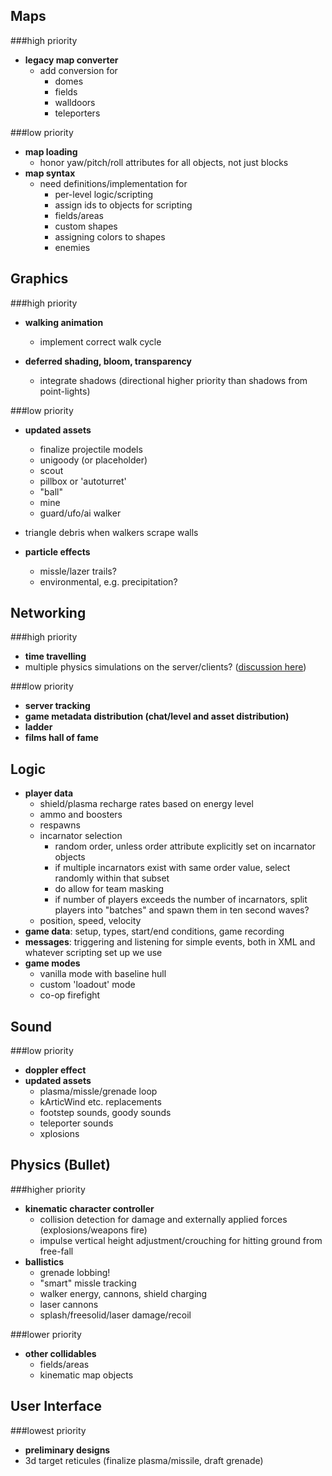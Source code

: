 Maps
----
###high priority
*   **legacy map converter**
	*   add conversion for
		*   domes
		*	fields
		*	walldoors
		*	teleporters

###low priority
*	**map loading**
	*	honor yaw/pitch/roll attributes for all objects, not just blocks
*   **map syntax**
	*   need definitions/implementation for
		*   per-level logic/scripting
		*	assign ids to objects for scripting
		*   fields/areas
		*   custom shapes
		*   assigning colors to shapes
		* 	enemies

Graphics
--------
###high priority
*   **walking animation**
    *   implement correct walk cycle

*	**deferred shading, bloom, transparency**
	*	integrate shadows (directional higher priority than shadows from point-lights)

###low priority
*   **updated assets**
	*   finalize projectile models
	*   unigoody (or placeholder)
	*	scout
	*	pillbox or 'autoturret'
	*	"ball"
	*	mine
	*	guard/ufo/ai walker
*	triangle debris when walkers scrape walls

*   **particle effects**
	*	missle/lazer trails?
	*	environmental, e.g. precipitation?

Networking
----------
###high priority
*   **time travelling**
*	multiple physics simulations on the server/clients? ([discussion here](https://docs.google.com/document/d/1WPZOwmkIAJMAJXovGwdvVnahyb-7qaJY826McMYeMVo/))

###low priority
*   **server tracking**
*   **game metadata distribution (chat/level and asset distribution)**
*	**ladder**
*	**films hall of fame**

Logic
-----
*	**player data**
	*	shield/plasma recharge rates based on energy level
	*	ammo and boosters
	*	respawns
	*	incarnator selection
		*	random order, unless order attribute explicitly set on incarnator objects
		*	if multiple incarnators exist with same order value, select randomly within that subset
		*	do allow for team masking
		*	if number of players exceeds the number of incarnators, split players into "batches" and spawn them in ten second waves?
	*	position, speed, velocity
*	**game data**: setup, types, start/end conditions, game recording
*	**messages**: triggering and listening for simple events, both in XML and whatever scripting set up we use
*	**game modes**
	*	vanilla mode with baseline hull
	*	custom 'loadout' mode
	*	co-op firefight

Sound
-----
###low priority
*	**doppler effect**
*	**updated assets**
	*	plasma/missle/grenade loop
	*	kArticWind etc. replacements
	*	footstep sounds, goody sounds
	*	teleporter sounds
	*	xplosions

Physics (Bullet)
-------
###higher priority
*	**kinematic character controller**
	*	collision detection for damage and externally applied forces (explosions/weapons fire)
	*	impulse vertical height adjustment/crouching for hitting ground from free-fall
*	**ballistics**
	*	grenade lobbing!
	*	"smart" missle tracking
	*	walker energy, cannons, shield charging
	*	laser cannons
	*	splash/freesolid/laser damage/recoil

###lower priority
*	**other collidables**
	*	fields/areas
	*	kinematic map objects

User Interface
--------------
###lowest priority
*	**preliminary designs**
*	3d target reticules (finalize plasma/missile, draft grenade)
